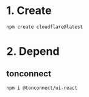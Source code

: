 
# 1. Create 

```bash
npm create cloudflare@latest
```

# 2. Depend

## tonconnect

```bash
npm i @tonconnect/ui-react
```
